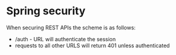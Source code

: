 Spring security
===============

When securing REST APIs the scheme is as follows:
* /auth - URL will authenticate the session
* requests to all other URLS will return 401 unless authenticated
